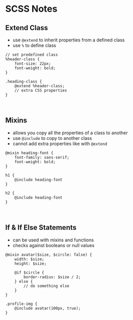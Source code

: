 # SCSS Notes

## Extend Class
- use `@extend` to inherit properties from a defined class
- use `%` to define class
```
// set predefined class
%header-class {
	font-size: 22px;
	font-weight: bold;
}

.heading-class {
	@extend %header-class;
	// extra CSS properties
}

```
<br>

## Mixins
- allows you copy all the properties of a class to another
- use `@include` to copy to another class
- cannot add extra properties like with `@extend`
```
@mixin heading-font {
	font-family: sans-serif;
	font-weight: bold;
}

h1 {
	@include heading-font
}

h2 {
	@include heading-font
}
```
<br>

## If & If Else Statements
- can be used with mixins and functions
- checks against booleans or null values
```
@mixin avatar($size, $circle: false) {
	width: $size;
	height: $size;

	@if $circle {
		border-radius: $size / 2;
	} else {
		// do something else
	}
}

.profile-img {
	@include avatar(100px, true);
}
```
<br>

